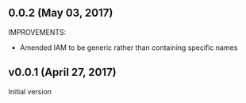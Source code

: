 ## 0.0.2 (May 03, 2017)

IMPROVEMENTS:
* Amended IAM to be generic rather than containing specific names


## v0.0.1 (April 27, 2017)

Initial version

